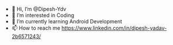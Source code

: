- 👋 Hi, I’m @Dipesh-Ydv
- 👀 I’m interested in Coding
- 🌱 I’m currently learning Android Development
- 📫 How to reach me https://www.linkedin.com/in/dipesh-yadav-2b6571243/

<!---
Dipesh-Ydv/Dipesh-Ydv is a ✨ special ✨ repository because its `README.md` (this file) appears on your GitHub profile.
You can click the Preview link to take a look at your changes.
--->
